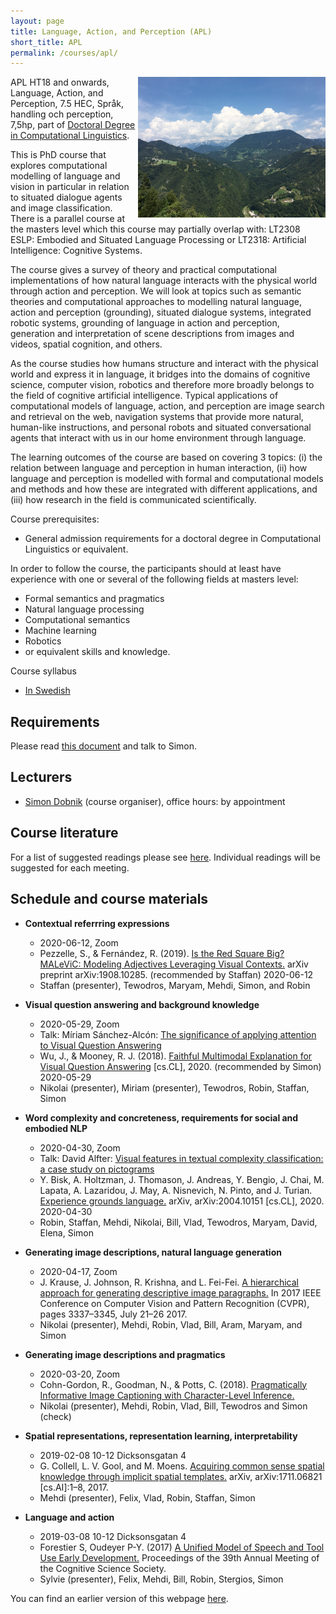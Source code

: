 ```yaml
---
layout: page
title: Language, Action, and Perception (APL)
short_title: APL
permalink: /courses/apl/
---
```


<img align="right" width="300" src="pics/IMG_5943.JPG"/>

APL HT18 and onwards, Language, Action, and Perception, 7.5 HEC, Språk, handling och perception, 7,5hp, part of [Doctoral Degree in Computational
Linguistics](https://flov.gu.se/digitalAssets/1605/1605989_asp-fd-datalingvistik-2016ver2.pdf).

This is PhD course that explores computational modelling of language and vision in particular in relation to situated dialogue agents and image classification. There is a parallel course at the masters level which this course may partially overlap with: LT2308 ESLP: Embodied and Situated Language Processing or LT2318: Artificial Intelligence: Cognitive Systems.

The course gives a survey of theory and practical computational implementations of how natural language interacts with the physical world through action and perception. We will look at topics such as semantic theories and computational approaches to modelling natural language, action and perception (grounding), situated dialogue systems, integrated robotic systems, grounding of language in action and perception, generation and interpretation of scene descriptions from images and videos, spatial cognition, and others.

As the course studies how humans structure and interact with the physical world and express it in language, it bridges into the domains of cognitive science, computer vision, robotics and therefore more broadly belongs to the field of cognitive artificial intelligence. Typical applications of computational models of language, action, and perception are image search and retrieval on the web, navigation systems that provide more natural, human-like instructions, and personal robots and situated conversational agents that interact with us in our home environment through language.

The learning outcomes of the course are based on covering 3 topics: (i) the relation between language and perception in human interaction, (ii) how language and perception is modelled with formal and computational models and methods and how these are integrated with different applications, and (iii) how research in the field is communicated scientifically.

Course prerequisites:

  - General admission requirements for a doctoral degree in Computational Linguistics or equivalent.
  
In order to follow the course, the participants should at least have experience with one or several of the following fields at masters level:
    
  - Formal semantics and pragmatics
  - Natural language processing
  - Computational semantics
  - Machine learning
  - Robotics
  - or equivalent skills and knowledge.

Course syllabus

  - [In Swedish](https://flov.gu.se/digitalAssets/1578/1578779_spr--k--handling-och-perception--7-5-hp.pdf)


## Requirements

Please read [this document](../requirements.md) and talk to Simon.


## Lecturers

  - [Simon Dobnik](https://clasp.gu.se/about/people/simon-dobnik) (course organiser), office hours: by appointment


## Course literature

For a list of suggested readings please see [here](https://gu-clasp.github.io/language-and-perception/meetings/). Individual readings will be suggested for each meeting.


## Schedule and course materials

  - **Contextual referrring expressions** 
      * 2020-06-12, Zoom
      * Pezzelle, S., & Fernández, R. (2019). [Is the Red Square Big? MALeViC: Modeling Adjectives Leveraging Visual Contexts.](https://arxiv.org/pdf/1908.10285.pdf) arXiv preprint arXiv:1908.10285. (recommended by Staffan) 2020-06-12 
      * Staffan (presenter), Tewodros, Maryam, Mehdi, Simon, and Robin
  
  - **Visual question answering and background knowledge**
      * 2020-05-29, Zoom
      * Talk: Míriam Sánchez-Alcón: [The significance of applying attention to Visual Question Answering](https://gubox.app.box.com/s/djn8w0k2qlmkgbdsr8yk0dsz22r1fjsj)
      * Wu, J., & Mooney, R. J. (2018). [Faithful Multimodal Explanation for Visual Question Answering](http://arxiv.org/abs/1809.02805) [cs.CL], 2020. (recommended by Simon) 2020-05-29
      * Nikolai (presenter), Miriam (presenter), Tewodros, Robin, Staffan, Simon

  - **Word complexity and concreteness, requirements for social and embodied NLP**
      * 2020-04-30, Zoom
      * Talk: David Alfter: [Visual features in textual complexity classification: a case study on pictograms](https://gubox.box.com/shared/static/nuyn4p02bcj8pok1lmd9huf54wfmt8an.pdf)
      * Y. Bisk, A. Holtzman, J. Thomason, J. Andreas, Y. Bengio, J. Chai, M. Lapata, A. Lazaridou, J. May, A. Nisnevich, N. Pinto, and J. Turian. [Experience grounds language.](https://arxiv.org/abs/2004.10151) arXiv, arXiv:2004.10151 [cs.CL], 2020. 2020-04-30
      * Robin, Staffan, Mehdi, Nikolai, Bill, Vlad, Tewodros, Maryam, David, Elena, Simon

  - **Generating image descriptions, natural language generation**
      * 2020-04-17, Zoom
      * J. Krause, J. Johnson, R. Krishna, and L. Fei-Fei. [A hierarchical approach for generating descriptive image paragraphs.](https://arxiv.org/pdf/1611.06607.pdf) In 2017 IEEE Conference on Computer Vision and Pattern Recognition (CVPR), pages 3337–3345, July 21–26 2017.
      * Nikolai (presenter), Mehdi, Robin, Vlad, Bill, Aram, Maryam, and Simon

  - **Generating image descriptions and pragmatics**
      * 2020-03-20, Zoom
      * Cohn-Gordon, R., Goodman, N., & Potts, C. (2018). [Pragmatically Informative Image Captioning with Character-Level Inference.](http://arxiv.org/abs/1804.05417)
      * Nikolai (presenter), Mehdi, Robin, Vlad, Bill, Tewodros and Simon (check)

  - **Spatial representations, representation learning, interpretability**
      * 2019-02-08 10-12 Dicksonsgatan 4
      * G. Collell, L. V. Gool, and M. Moens. [Acquiring common sense spatial knowledge through implicit spatial templates.](http://arxiv.org/abs/1711.06821) arXiv, arXiv:1711.06821 [cs.AI]:1–8, 2017.
      * Mehdi (presenter), Felix, Vlad, Robin, Staffan, Simon

  - **Language and action**
      * 2019-03-08 10-12 Dicksonsgatan 4
      * Forestier S, Oudeyer P-Y. (2017) [A Unified Model of Speech and Tool Use Early Development.](http://sforestier.com/node/32) Proceedings of the 39th Annual Meeting of the Cognitive Science Society. 
      * Sylvie (presenter), Felix, Mehdi, Bill, Robin, Stergios, Simon


You can find  an earlier version of this webpage [here](documents/archived-v1.zip).
